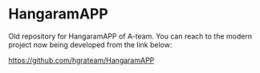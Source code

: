 HangaramAPP
===========

Old repository for HangaramAPP of A-team.
You can reach to the modern project now being developed from the link below:

https://github.com/hgrateam/HangaramAPP
